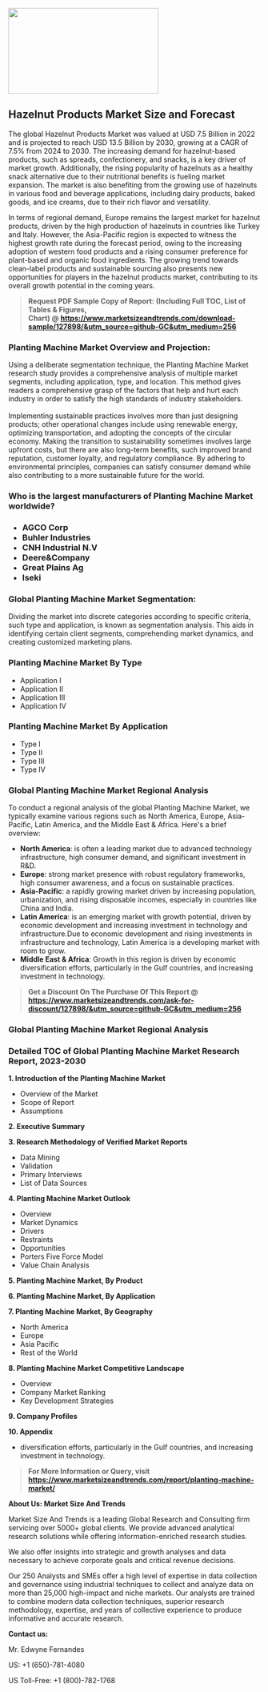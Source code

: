 <p><img class="alignnone size-medium wp-image-20088" src="https://ffe5etoiles.com/wp-content/uploads/2024/12/MST1-300x171.png" alt="" width="300" height="171" /></p><h2>Hazelnut Products Market Size and Forecast</h2><p>The global Hazelnut Products Market was valued at USD 7.5 Billion in 2022 and is projected to reach USD 13.5 Billion by 2030, growing at a CAGR of 7.5% from 2024 to 2030. The increasing demand for hazelnut-based products, such as spreads, confectionery, and snacks, is a key driver of market growth. Additionally, the rising popularity of hazelnuts as a healthy snack alternative due to their nutritional benefits is fueling market expansion. The market is also benefiting from the growing use of hazelnuts in various food and beverage applications, including dairy products, baked goods, and ice creams, due to their rich flavor and versatility.</p><p>In terms of regional demand, Europe remains the largest market for hazelnut products, driven by the high production of hazelnuts in countries like Turkey and Italy. However, the Asia-Pacific region is expected to witness the highest growth rate during the forecast period, owing to the increasing adoption of western food products and a rising consumer preference for plant-based and organic food ingredients. The growing trend towards clean-label products and sustainable sourcing also presents new opportunities for players in the hazelnut products market, contributing to its overall growth potential in the coming years.</p></p><blockquote id="" class=""><strong>Request PDF Sample Copy of Report: (Including Full TOC, List of Tables &amp; Figures, Chart)&nbsp;@&nbsp;<strong><a href="https://www.marketsizeandtrends.com/download-sample/127898/&utm_source=github-GC&utm_medium=256" target="_blank">https://www.marketsizeandtrends.com/download-sample/127898/&utm_source=github-GC&utm_medium=256</a></strong></strong></blockquote><h3 id="" class="">Planting Machine Market&nbsp;Overview and Projection:</h3><p id="" class="">Using a deliberate segmentation technique, the Planting Machine Market research study provides a comprehensive analysis of multiple market segments, including application, type, and location. This method gives readers a comprehensive grasp of the factors that help and hurt each industry in order to satisfy the high standards of industry stakeholders. <br /> <br />Implementing sustainable practices involves more than just designing products; other operational changes include using renewable energy, optimizing transportation, and adopting the concepts of the circular economy. Making the transition to sustainability sometimes involves large upfront costs, but there are also long-term benefits, such improved brand reputation, customer loyalty, and regulatory compliance. By adhering to environmental principles, companies can satisfy consumer demand while also contributing to a more sustainable future for the world.</p><h3 id="" class="">Who is the largest manufacturers of&nbsp;Planting Machine Market worldwide?</h3><h3 class=""><p><ul><li>AGCO Corp </li><li> Buhler Industries </li><li> CNH Industrial N.V </li><li> Deere&Company </li><li> Great Plains Ag </li><li> Iseki</li></ul></p></h3><h3 id="" class="">Global&nbsp;Planting Machine Market Segmentation:</h3><p id="" class="">Dividing the market into discrete categories according to specific criteria, such type and application, is known as segmentation analysis. This aids in identifying certain client segments, comprehending market dynamics, and creating customized marketing plans.</p><h3 id="" class="">Planting Machine Market&nbsp;By Type</h3><p><p><ul><li>Application I</li><li> Application II</li><li> Application III</li><li> Application IV</p></li></ul></p></p><h3 id="" class="">Planting Machine Market&nbsp;By Application</h3><p class=""><p><ul><li>Type I</li><li> Type II</li><li> Type III</li><li> Type IV</li></ul></p></p><h3 id="" class="">Global Planting Machine Market Regional Analysis</h3><p id="" class="">To conduct a regional analysis of the global Planting Machine Market, we typically examine various regions such as North America, Europe, Asia-Pacific, Latin America, and the Middle East &amp; Africa. Here's a brief overview:</p><ul><li><strong>North America</strong>: is often a leading market due to advanced technology infrastructure, high consumer demand, and significant investment in R&amp;D.</li><li><strong>Europe</strong>: strong market presence with robust regulatory frameworks, high consumer awareness, and a focus on sustainable practices.</li><li><strong>Asia-Pacific</strong>: a rapidly growing market driven by increasing population, urbanization, and rising disposable incomes, especially in countries like China and India.</li><li><strong>Latin America</strong>: is an emerging market with growth potential, driven by economic development and increasing investment in technology and infrastructure.Due to economic development and rising investments in infrastructure and technology, Latin America is a developing market with room to grow.</li><li><strong>Middle East &amp; Africa</strong>: Growth in this region is driven by economic diversification efforts, particularly in the Gulf countries, and increasing investment in technology.</li></ul><blockquote id="" class=""><strong>Get a Discount On The Purchase Of This Report @ <strong><a href="https://www.marketsizeandtrends.com/ask-for-discount/127898/&utm_source=github-GC&utm_medium=256" target="_blank">https://www.marketsizeandtrends.com/ask-for-discount/127898/&utm_source=github-GC&utm_medium=256</a></strong></strong></blockquote><h3 id="" class="">Global Planting Machine Market Regional Analysis</h3><h3 id="" class="">Detailed TOC of Global Planting Machine Market Research Report, 2023-2030</h3><p id="" class=""><strong>1. Introduction of the Planting Machine Market</strong></p><ul><li>Overview of the Market</li><li>Scope of Report</li><li>Assumptions</li></ul><p id="" class=""><strong>2. Executive Summary</strong></p><p id="" class=""><strong>3. Research Methodology of Verified Market Reports</strong></p><ul><li>Data Mining</li><li>Validation</li><li>Primary Interviews</li><li>List of Data Sources</li></ul><p id="" class=""><strong>4. Planting Machine Market Outlook</strong></p><ul><li>Overview</li><li>Market Dynamics</li><li>Drivers</li><li>Restraints</li><li>Opportunities</li><li>Porters Five Force Model</li><li>Value Chain Analysis</li></ul><p id="" class=""><strong>5. Planting Machine Market, By Product</strong></p><p id="" class=""><strong>6. Planting Machine Market, By Application</strong></p><p id="" class=""><strong>7. Planting Machine Market, By Geography</strong></p><ul><li>North America</li><li>Europe</li><li>Asia Pacific</li><li>Rest of the World</li></ul><p id="" class=""><strong>8. Planting Machine Market Competitive Landscape</strong></p><ul><li>Overview</li><li>Company Market Ranking</li><li>Key Development Strategies</li></ul><p id="" class=""><strong>9. Company Profiles</strong></p><p id="" class=""><strong>10. Appendix</strong></p><ul><li>diversification efforts, particularly in the Gulf countries, and increasing investment in technology.</li></ul><blockquote id="" class=""><strong>For More Information or Query, visit <strong><strong><a href="https://www.marketsizeandtrends.com/report/planting-machine-market/" target="_blank">https://www.marketsizeandtrends.com/report/planting-machine-market/</a></strong></strong></strong></blockquote><p id="" class=""><strong>About Us: Market Size And Trends</strong></p><p id="" class="">Market Size And Trends is a leading Global Research and Consulting firm servicing over 5000+ global clients. We provide advanced analytical research solutions while offering information-enriched research studies.</p><p id="" class="">We also offer insights into strategic and growth analyses and data necessary to achieve corporate goals and critical revenue decisions.</p><p id="" class="">Our 250 Analysts and SMEs offer a high level of expertise in data collection and governance using industrial techniques to collect and analyze data on more than 25,000 high-impact and niche markets. Our analysts are trained to combine modern data collection techniques, superior research methodology, expertise, and years of collective experience to produce informative and accurate research.</p><p id="" class=""><strong>Contact us:</strong></p><p id="" class="">Mr. Edwyne Fernandes</p><p id="" class="">US: +1 (650)-781-4080</p><p id="" class="">US Toll-Free: +1 (800)-782-1768</p>
